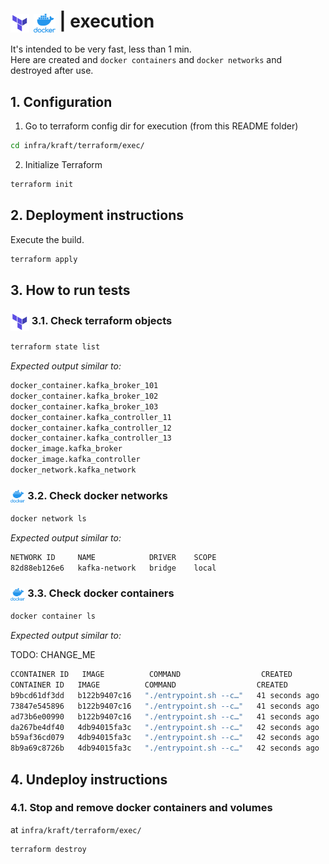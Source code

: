 # <img src="../../../../img/terraform.png" alt="Terraform" height="30" style="vertical-align: middle;"> <img src="../../../../img/docker.png" alt="docker" height="30" style="vertical-align: middle;"> | execution

It's intended to be very fast, less than 1 min.   
Here are created and `docker containers` and `docker networks` and destroyed after use.  

## 1. Configuration

1. Go to terraform config dir for execution (from this README folder)
   
```bash
cd infra/kraft/terraform/exec/
```

2. Initialize Terraform

```bash
terraform init
```

## 2. Deployment instructions

Execute the build.  

```bash
terraform apply
```

## 3. How to run tests

### <img src="../../../../img/terraform.png" alt="Terraform" height="30" style="vertical-align: middle;"> 3.1. Check terraform objects

```bash
terraform state list
```

*Expected output similar to:*

```bash
docker_container.kafka_broker_101
docker_container.kafka_broker_102
docker_container.kafka_broker_103
docker_container.kafka_controller_11
docker_container.kafka_controller_12
docker_container.kafka_controller_13
docker_image.kafka_broker
docker_image.kafka_controller
docker_network.kafka_network
```

### <img src="../../../../img/docker.png" alt="docker" height="20" style="vertical-align: middle;"> 3.2. Check docker networks

```bash
docker network ls
```

*Expected output similar to:*

```bash
NETWORK ID     NAME            DRIVER    SCOPE
82d88eb126e6   kafka-network   bridge    local
```

### <img src="../../../../img/docker.png" alt="docker" height="20" style="vertical-align: middle;"> 3.3. Check docker containers

```bash
docker container ls
```

*Expected output similar to:*

TODO: CHANGE_ME
```bash
CCONTAINER ID   IMAGE          COMMAND                  CREATED              STATUS                        PORTS                                NAMES
CONTAINER ID   IMAGE          COMMAND                  CREATED          STATUS                    PORTS                      NAMES
b9bcd61df3dd   b122b9407c16   "./entrypoint.sh --c…"   41 seconds ago   Up 40 seconds (healthy)   0.0.0.0:29092->29092/tcp   kafka-broker-102
73847e545896   b122b9407c16   "./entrypoint.sh --c…"   41 seconds ago   Up 40 seconds (healthy)   0.0.0.0:39092->39092/tcp   kafka-broker-103
ad73b6e00990   b122b9407c16   "./entrypoint.sh --c…"   41 seconds ago   Up 40 seconds (healthy)   0.0.0.0:19092->19092/tcp   kafka-broker-101
da267be4df40   4db94015fa3c   "./entrypoint.sh --c…"   42 seconds ago   Up 41 seconds (healthy)   9093/tcp                   kafka-controller-13
b59af36cd079   4db94015fa3c   "./entrypoint.sh --c…"   42 seconds ago   Up 41 seconds (healthy)   9093/tcp                   kafka-controller-12
8b9a69c8726b   4db94015fa3c   "./entrypoint.sh --c…"   42 seconds ago   Up 41 seconds (healthy)   9093/tcp                   kafka-controller-11
```

## 4. Undeploy instructions

### 4.1. Stop and remove docker containers and volumes

at `infra/kraft/terraform/exec/`  

```bash
terraform destroy
```